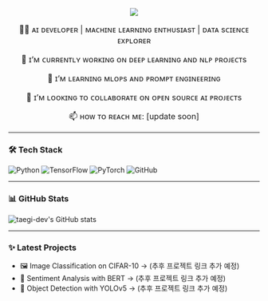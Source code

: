 <p align="center" >
  <img src="https://capsule-render.vercel.app/api?type=waving&color=0:fc6076,100:ff9a44&height=200&section=header&text=𝙃𝙞,%20𝙄'𝙢%20𝙏𝙖𝙚𝙜𝙞&fontSize=20&fontAlignY=40&fontColor=ffffff&font=Courier" />
</p>


<div style="font-size: 16px; text-align: center; font=Courier; ">

<p align="center">🧑‍💻 ᴀɪ ᴅᴇᴠᴇʟᴏᴘᴇʀ | ᴍᴀᴄʜɪɴᴇ ʟᴇᴀʀɴɪɴɢ ᴇɴᴛʜᴜsɪᴀsᴛ | ᴅᴀᴛᴀ sᴄɪᴇɴᴄᴇ ᴇxᴘʟᴏʀᴇʀ</p>
<p align="center">🔭 ɪ’ᴍ ᴄᴜʀʀᴇɴᴛʟʏ ᴡᴏʀᴋɪɴɢ ᴏɴ ᴅᴇᴇᴘ ʟᴇᴀʀɴɪɴɢ ᴀɴᴅ ɴʟᴘ ᴘʀᴏᴊᴇᴄᴛs</p>
<p align="center">🌱 ɪ’ᴍ ʟᴇᴀʀɴɪɴɢ ᴍʟᴏᴘs ᴀɴᴅ ᴘʀᴏᴍᴘᴛ ᴇɴɢɪɴᴇᴇʀɪɴɢ</p>
<p align="center">🤝 ɪ’ᴍ ʟᴏᴏᴋɪɴɢ ᴛᴏ ᴄᴏʟʟᴀʙᴏʀᴀᴛᴇ ᴏɴ ᴏᴘᴇɴ sᴏᴜʀᴄᴇ ᴀɪ ᴘʀᴏᴊᴇᴄᴛs</p>
<p align="center">📫 ʜᴏᴡ ᴛᴏ ʀᴇᴀᴄʜ ᴍᴇ: [update soon]</p>

</div>




---

### 🛠️ Tech Stack

![Python](https://img.shields.io/badge/Python-3776AB?style=for-the-badge&logo=python&logoColor=white)
![TensorFlow](https://img.shields.io/badge/TensorFlow-FF6F00?style=for-the-badge&logo=tensorflow&logoColor=white)
![PyTorch](https://img.shields.io/badge/PyTorch-EE4C2C?style=for-the-badge&logo=pytorch&logoColor=white)
![GitHub](https://img.shields.io/badge/GitHub-181717?style=for-the-badge&logo=github&logoColor=white)

---

### 📊 GitHub Stats
![taegi-dev's GitHub stats](https://github-readme-stats.vercel.app/api?username=taegi-dev&show_icons=true&theme=tokyonight)

---

### ✨ Latest Projects
- 🖼️ Image Classification on CIFAR-10 → (추후 프로젝트 링크 추가 예정)
- 📝 Sentiment Analysis with BERT → (추후 프로젝트 링크 추가 예정)
- 🧠 Object Detection with YOLOv5 → (추후 프로젝트 링크 추가 예정)
